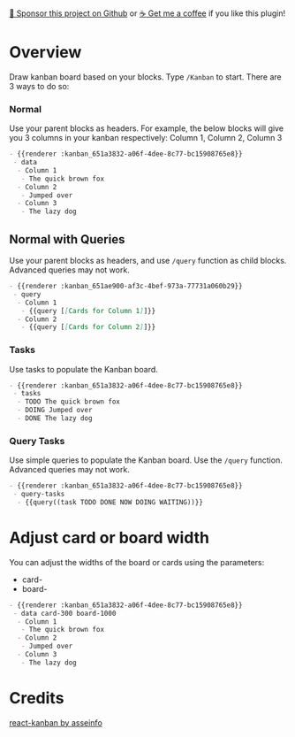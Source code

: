 [:gift_heart: Sponsor this project on Github](https://github.com/sponsors/hkgnp) or [:coffee: Get me a coffee](https://www.buymeacoffee.com/hkgnp.dev) if you like this plugin!

# Overview

Draw kanban board based on your blocks. Type `/Kanban` to start. There are 3 ways to do so:

### Normal

Use your parent blocks as headers. For example, the below blocks will give you 3 columns in your kanban respectively: Column 1, Column 2, Column 3
```md
- {{renderer :kanban_651a3832-a06f-4dee-8c77-bc15908765e8}}
 - data
  - Column 1
   - The quick brown fox
  - Column 2
   - Jumped over
  - Column 3
   - The lazy dog
```

## Normal with Queries

Use your parent blocks as headers, and use `/query` function as child blocks. Advanced queries may not work.

```md
- {{renderer :kanban_651ae900-af3c-4bef-973a-77731a060b29}}
 - query
  - Column 1
   - {{query [[Cards for Column 1]]}}
  - Column 2
   - {{query [[Cards for Column 2]]}}
```

### Tasks

Use tasks to populate the Kanban board.

```md
- {{renderer :kanban_651a3832-a06f-4dee-8c77-bc15908765e8}}
 - tasks
  - TODO The quick brown fox
  - DOING Jumped over
  - DONE The lazy dog
```

### Query Tasks

Use simple queries to populate the Kanban board. Use the `/query` function. Advanced queries may not work.

```md
- {{renderer :kanban_651a3832-a06f-4dee-8c77-bc15908765e8}}
 - query-tasks
  - {{query((task TODO DONE NOW DOING WAITING))}}
```

# Adjust card or board width
You can adjust the widths of the board or cards using the parameters:
- card-<number in pixels>
- board-<number in pixels>

```md
- {{renderer :kanban_651a3832-a06f-4dee-8c77-bc15908765e8}}
 - data card-300 board-1000
  - Column 1
   - The quick brown fox
  - Column 2
   - Jumped over
  - Column 3
   - The lazy dog
```

# Credits

[react-kanban by asseinfo](https://github.com/asseinfo/react-kanban)
